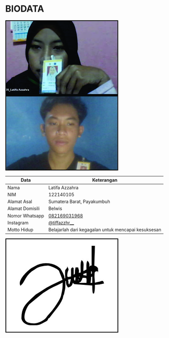 # BIODATA

![Foto](105_foto.jpg)

| Data            | Keterangan |
| --------------- | ------------- |
| Nama            | Latifa Azzahra |
| NIM             | 122140105 |
| Alamat Asal     | Sumatera Barat, Payakumbuh |
| Alamat Domisili | Belwis |
| Nomor Whatsapp  | [082169031968](https://wa.me/+6282169031968) |
| Instagram       | [@tiffazzhr__](https://instagram.com/tiffazzhr__) |
| Motto Hidup     | Belajarlah dari kegagalan untuk mencapai kesuksesan |

![TTD](105_ttd.jpg)
